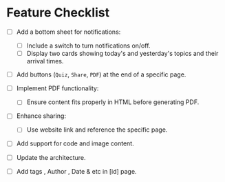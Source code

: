 # Feature Checklist

- [ ] Add a bottom sheet for notifications:
  - [ ] Include a switch to turn notifications on/off.
  - [ ] Display two cards showing today's and yesterday's topics and their arrival times.

- [ ] Add buttons (`Quiz`, `Share`, `PDF`) at the end of a specific page.

- [ ] Implement PDF functionality:
  - [ ] Ensure content fits properly in HTML before generating PDF.

- [ ] Enhance sharing:
  - [ ] Use website link and reference the specific page.

- [ ] Add support for code and image content.

- [ ] Update the architecture.

- [ ] Add tags , Author , Date & etc in [id] page.
